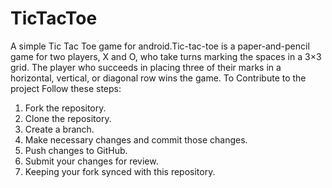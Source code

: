 # TicTacToe
A simple Tic Tac Toe game for android.Tic-tac-toe is a paper-and-pencil game for two players, X and O, who take turns marking the spaces in a 3×3 grid. The player who succeeds in placing three of their marks in a horizontal, vertical, or diagonal row wins the game.
To Contribute to the project Follow these steps:

1. Fork the repository.
2. Clone the repository.
3. Create a branch.
4. Make necessary changes and commit those changes.
5. Push changes to GitHub.
6. Submit your changes for review.
7. Keeping your fork synced with this repository.

